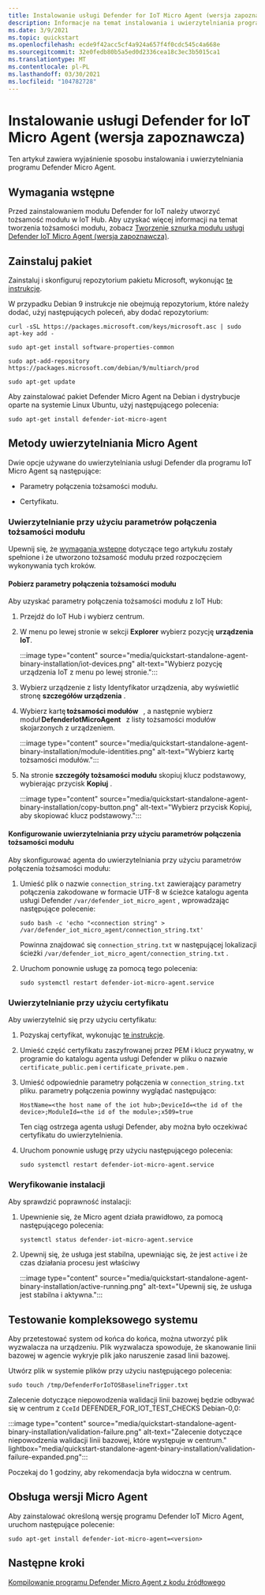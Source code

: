 ```yaml
---
title: Instalowanie usługi Defender for IoT Micro Agent (wersja zapoznawcza)
description: Informacje na temat instalowania i uwierzytelniania programu Defender Micro Agent.
ms.date: 3/9/2021
ms.topic: quickstart
ms.openlocfilehash: ecde9f42acc5cf4a924a657f4f0cdc545c4a668e
ms.sourcegitcommit: 32e0fedb80b5a5ed0d2336cea18c3ec3b5015ca1
ms.translationtype: MT
ms.contentlocale: pl-PL
ms.lasthandoff: 03/30/2021
ms.locfileid: "104782728"
---
```

# <a name="install-defender-for-iot-micro-agent-preview"></a>Instalowanie usługi Defender for IoT Micro Agent (wersja zapoznawcza)

Ten artykuł zawiera wyjaśnienie sposobu instalowania i uwierzytelniania programu Defender Micro Agent.

## <a name="prerequisites"></a>Wymagania wstępne

Przed zainstalowaniem modułu Defender for IoT należy utworzyć tożsamość modułu w IoT Hub. Aby uzyskać więcej informacji na temat tworzenia tożsamości modułu, zobacz [Tworzenie sznurka modułu usługi Defender IoT Micro Agent (wersja zapoznawcza)](quickstart-create-micro-agent-module-twin.md).

## <a name="install-the-package"></a>Zainstaluj pakiet

Zainstaluj i skonfiguruj repozytorium pakietu Microsoft, wykonując [te instrukcje](/windows-server/administration/linux-package-repository-for-microsoft-software). 

W przypadku Debian 9 instrukcje nie obejmują repozytorium, które należy dodać, użyj następujących poleceń, aby dodać repozytorium: 

```azurecli
curl -sSL https://packages.microsoft.com/keys/microsoft.asc | sudo apt-key add - 

sudo apt-get install software-properties-common

sudo apt-add-repository https://packages.microsoft.com/debian/9/multiarch/prod

sudo apt-get update
```

Aby zainstalować pakiet Defender Micro Agent na Debian i dystrybucje oparte na systemie Linux Ubuntu, użyj następującego polecenia:

```azurecli
sudo apt-get install defender-iot-micro-agent 
```

## <a name="micro-agent-authentication-methods"></a>Metody uwierzytelniania Micro Agent 

Dwie opcje używane do uwierzytelniania usługi Defender dla programu IoT Micro Agent są następujące: 

- Parametry połączenia tożsamości modułu. 

- Certyfikatu.

### <a name="authenticate-using-a-module-identity-connection-string"></a>Uwierzytelnianie przy użyciu parametrów połączenia tożsamości modułu

Upewnij się, że [wymagania wstępne](#prerequisites) dotyczące tego artykułu zostały spełnione i że utworzono tożsamość modułu przed rozpoczęciem wykonywania tych kroków. 

#### <a name="get-the-module-identity-connection-string"></a>Pobierz parametry połączenia tożsamości modułu

Aby uzyskać parametry połączenia tożsamości modułu z IoT Hub: 

1. Przejdź do IoT Hub i wybierz centrum.

1. W menu po lewej stronie w sekcji **Explorer** wybierz pozycję **urządzenia IoT**.

   :::image type="content" source="media/quickstart-standalone-agent-binary-installation/iot-devices.png" alt-text="Wybierz pozycję urządzenia IoT z menu po lewej stronie.":::

1. Wybierz urządzenie z listy Identyfikator urządzenia, aby wyświetlić stronę **szczegółów urządzenia** .

1. Wybierz kartę **tożsamości modułów**   , a następnie wybierz moduł **DefenderIotMicroAgent**   z listy tożsamości modułów skojarzonych z urządzeniem.

   :::image type="content" source="media/quickstart-standalone-agent-binary-installation/module-identities.png" alt-text="Wybierz kartę tożsamości modułów.":::

1. Na stronie **szczegóły tożsamości modułu** skopiuj klucz podstawowy, wybierając przycisk **Kopiuj** .

   :::image type="content" source="media/quickstart-standalone-agent-binary-installation/copy-button.png" alt-text="Wybierz przycisk Kopiuj, aby skopiować klucz podstawowy.":::

#### <a name="configure-authentication-using-a-module-identity-connection-string"></a>Konfigurowanie uwierzytelniania przy użyciu parametrów połączenia tożsamości modułu

Aby skonfigurować agenta do uwierzytelniania przy użyciu parametrów połączenia tożsamości modułu:

1. Umieść plik o nazwie `connection_string.txt` zawierający parametry połączenia zakodowane w formacie UTF-8 w ścieżce katalogu agenta usługi Defender `/var/defender_iot_micro_agent` , wprowadzając następujące polecenie:

    ```azurecli
    sudo bash -c 'echo "<connection string" > /var/defender_iot_micro_agent/connection_string.txt' 
    ```

    Powinna znajdować się `connection_string.txt` w następującej lokalizacji ścieżki `/var/defender_iot_micro_agent/connection_string.txt` .

1. Uruchom ponownie usługę za pomocą tego polecenia:  

    ```azurecli
    sudo systemctl restart defender-iot-micro-agent.service 
    ```

### <a name="authenticate-using-a-certificate"></a>Uwierzytelnianie przy użyciu certyfikatu

Aby uwierzytelnić się przy użyciu certyfikatu:

1. Pozyskaj certyfikat, wykonując [te instrukcje](../iot-hub/iot-hub-security-x509-get-started.md).

1. Umieść część certyfikatu zaszyfrowanej przez PEM i klucz prywatny, w programie do katalogu agenta usługi Defender w pliku o nazwie `certificate_public.pem` i `certificate_private.pem` . 

1. Umieść odpowiednie parametry połączenia w `connection_string.txt` pliku. parametry połączenia powinny wyglądać następująco: 

    `HostName=<the host name of the iot hub>;DeviceId=<the id of the device>;ModuleId=<the id of the module>;x509=true` 

    Ten ciąg ostrzega agenta usługi Defender, aby można było oczekiwać certyfikatu do uwierzytelnienia. 

1. Uruchom ponownie usługę przy użyciu następującego polecenia:  

    ```azurecli
    sudo systemctl restart defender-iot-micro-agent.service
    ```

### <a name="validate-your-installation"></a>Weryfikowanie instalacji

Aby sprawdzić poprawność instalacji:

1. Upewnienie się, że Micro agent działa prawidłowo, za pomocą następującego polecenia:  

    ```azurecli
    systemctl status defender-iot-micro-agent.service
    ```
1. Upewnij się, że usługa jest stabilna, upewniając się, że jest `active` i że czas działania procesu jest właściwy

    :::image type="content" source="media/quickstart-standalone-agent-binary-installation/active-running.png" alt-text="Upewnij się, że usługa jest stabilna i aktywna.":::
 
## <a name="testing-the-system-end-to-end"></a>Testowanie kompleksowego systemu 

Aby przetestować system od końca do końca, można utworzyć plik wyzwalacza na urządzeniu. Plik wyzwalacza spowoduje, że skanowanie linii bazowej w agencie wykryje plik jako naruszenie zasad linii bazowej. 

Utwórz plik w systemie plików przy użyciu następującego polecenia:

```azurecli
sudo touch /tmp/DefenderForIoTOSBaselineTrigger.txt 
```
Zalecenie dotyczące niepowodzenia walidacji linii bazowej będzie odbywać się w centrum z `CceId` DEFENDER_FOR_IOT_TEST_CHECKS Debian-0,0: 

:::image type="content" source="media/quickstart-standalone-agent-binary-installation/validation-failure.png" alt-text="Zalecenie dotyczące niepowodzenia walidacji linii bazowej, które występuje w centrum." lightbox="media/quickstart-standalone-agent-binary-installation/validation-failure-expanded.png":::

Poczekaj do 1 godziny, aby rekomendacja była widoczna w centrum. 

## <a name="micro-agent-versioning"></a>Obsługa wersji Micro Agent 

Aby zainstalować określoną wersję programu Defender IoT Micro Agent, uruchom następujące polecenie: 

```azurecli
sudo apt-get install defender-iot-micro-agent=<version>
```

## <a name="next-steps"></a>Następne kroki

[Kompilowanie programu Defender Micro Agent z kodu źródłowego](quickstart-building-the-defender-micro-agent-from-source.md)